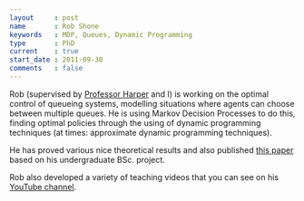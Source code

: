 ```yaml
---
layout     : post
name       : Rob Shone
keywords   : MDP, Queues, Dynamic Programming
type       : PhD
current    : true
start_date : 2011-09-30
comments   : false
---
```


Rob (supervised by [Professor Harper](http://www.profpaulharper.com/) and I) is working on the optimal control of queueing systems, modelling situations where agents can choose between multiple queues. He is using Markov Decision Processes to do this, finding optimal policies through the using of dynamic programming techniques (at times: approximate dynamic programming techniques).

He has proved various nice theoretical results and also published [this paper](http://www.sciencedirect.com/science/article/pii/S0377221712009472) based on his undergraduate BSc. project.

Rob also developed a variety of teaching videos that you can see on his [YouTube channel](https://www.youtube.com/user/raphile01).
